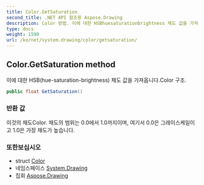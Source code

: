 ```yaml
---
title: Color.GetSaturation
second_title: .NET API 참조용 Aspose.Drawing
description: Color 방법. 이에 대한 HSBhuesaturationbrightness 채도 값을 가져옵니다.Color 구조.
type: docs
weight: 1590
url: /ko/net/system.drawing/color/getsaturation/
---
```

## Color.GetSaturation method

이에 대한 HSB(hue-saturation-brightness) 채도 값을 가져옵니다.Color 구조.

```csharp
public float GetSaturation()
```

### 반환 값

이것의 채도Color. 채도의 범위는 0.0에서 1.0까지이며, 여기서 0.0은 그레이스케일이고 1.0은 가장 채도가 높습니다.

### 또한보십시오

* struct [Color](../)
* 네임스페이스 [System.Drawing](../../color/)
* 집회 [Aspose.Drawing](../../../)


